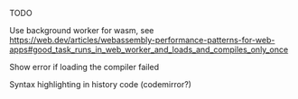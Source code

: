 TODO

Use background worker for wasm, see https://web.dev/articles/webassembly-performance-patterns-for-web-apps#good_task_runs_in_web_worker_and_loads_and_compiles_only_once

Show error if loading the compiler failed

Syntax highlighting in history code (codemirror?)
